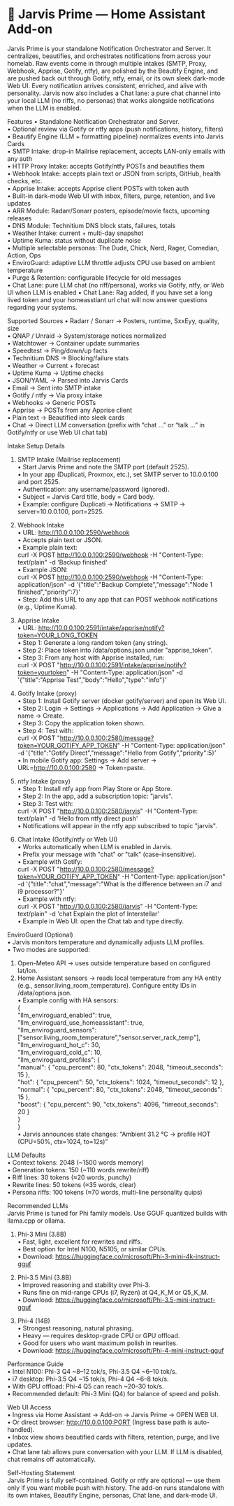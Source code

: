 # 🧩 Jarvis Prime — Home Assistant Add-on

Jarvis Prime is your standalone Notification Orchestrator and Server. It centralizes, beautifies, and orchestrates notifications from across your homelab. Raw events come in through multiple intakes (SMTP, Proxy, Webhook, Apprise, Gotify, ntfy), are polished by the Beautify Engine, and are pushed back out through Gotify, ntfy, email, or its own sleek dark-mode Web UI. Every notification arrives consistent, enriched, and alive with personality. Jarvis now also includes a Chat lane: a pure chat channel into your local LLM (no riffs, no personas) that works alongside notifications when the LLM is enabled.

Features
• Standalone Notification Orchestrator and Server.  
• Optional review via Gotify or ntfy apps (push notifications, history, filters)  
• Beautify Engine (LLM + formatting pipeline) normalizes events into Jarvis Cards  
• SMTP Intake: drop-in Mailrise replacement, accepts LAN-only emails with any auth  
• HTTP Proxy Intake: accepts Gotify/ntfy POSTs and beautifies them  
• Webhook Intake: accepts plain text or JSON from scripts, GitHub, health checks, etc.  
• Apprise Intake: accepts Apprise client POSTs with token auth  
• Built-in dark-mode Web UI with inbox, filters, purge, retention, and live updates  
• ARR Module: Radarr/Sonarr posters, episode/movie facts, upcoming releases  
• DNS Module: Technitium DNS block stats, failures, totals  
• Weather Intake: current + multi-day snapshot  
• Uptime Kuma: status without duplicate noise  
• Multiple selectable personas: The Dude, Chick, Nerd, Rager, Comedian, Action, Ops  
• EnviroGuard: adaptive LLM throttle adjusts CPU use based on ambient temperature  
• Purge & Retention: configurable lifecycle for old messages  
• Chat Lane: pure LLM chat (no riff/persona), works via Gotify, ntfy, or Web UI when LLM is enabled 
• Chat Lane: Rag added, if you have set a long lived token and your homeasstiant url chat will now answer questions regarding your systems.

Supported Sources
• Radarr / Sonarr → Posters, runtime, SxxEyy, quality, size  
• QNAP / Unraid → System/storage notices normalized  
• Watchtower → Container update summaries  
• Speedtest → Ping/down/up facts  
• Technitium DNS → Blocking/failure stats  
• Weather → Current + forecast  
• Uptime Kuma → Uptime checks  
• JSON/YAML → Parsed into Jarvis Cards  
• Email → Sent into SMTP intake  
• Gotify / ntfy → Via proxy intake  
• Webhooks → Generic POSTs  
• Apprise → POSTs from any Apprise client  
• Plain text → Beautified into sleek cards  
• Chat → Direct LLM conversation (prefix with “chat …” or “talk …” in Gotify/ntfy or use Web UI chat tab)  

Intake Setup Details

1. SMTP Intake (Mailrise replacement)  
• Start Jarvis Prime and note the SMTP port (default 2525).  
• In your app (Duplicati, Proxmox, etc.), set SMTP server to 10.0.0.100 and port 2525.  
• Authentication: any username/password (ignored).  
• Subject = Jarvis Card title, body = Card body.  
• Example: configure Duplicati → Notifications → SMTP → server=10.0.0.100, port=2525.  

2. Webhook Intake  
• URL: http://10.0.0.100:2590/webhook  
• Accepts plain text or JSON.  
• Example plain text:  
  curl -X POST http://10.0.0.100:2590/webhook -H "Content-Type: text/plain" -d 'Backup finished'  
• Example JSON:  
  curl -X POST http://10.0.0.100:2590/webhook -H "Content-Type: application/json" -d '{"title":"Backup Complete","message":"Node 1 finished","priority":7}'  
• Step: Add this URL to any app that can POST webhook notifications (e.g., Uptime Kuma).  

3. Apprise Intake  
• URL: http://10.0.0.100:2591/intake/apprise/notify?token=YOUR_LONG_TOKEN  
• Step 1: Generate a long random token (any string).  
• Step 2: Place token into /data/options.json under "apprise_token".  
• Step 3: From any host with Apprise installed, run:  
  curl -X POST "http://10.0.0.100:2591/intake/apprise/notify?token=yourtoken" -H "Content-Type: application/json" -d '{"title":"Apprise Test","body":"Hello","type":"info"}'  

4. Gotify Intake (proxy)  
• Step 1: Install Gotify server (docker gotify/server) and open its Web UI.  
• Step 2: Login → Settings → Applications → Add Application → Give a name → Create.  
• Step 3: Copy the application token shown.  
• Step 4: Test with:  
  curl -X POST "http://10.0.0.100:2580/message?token=YOUR_GOTIFY_APP_TOKEN" -H "Content-Type: application/json" -d '{"title":"Gotify Direct","message":"Hello from Gotify","priority":5}'  
• In mobile Gotify app: Settings → Add server → URL=http://10.0.0.100:2580 → Token=paste.  

5. ntfy Intake (proxy)  
• Step 1: Install ntfy app from Play Store or App Store.  
• Step 2: In the app, add a subscription topic: "jarvis".  
• Step 3: Test with:  
  curl -X POST "http://10.0.0.100:2580/jarvis" -H "Content-Type: text/plain" -d 'Hello from ntfy direct push'  
• Notifications will appear in the ntfy app subscribed to topic "jarvis".  

6. Chat Intake (Gotify/ntfy or Web UI)  
• Works automatically when LLM is enabled in Jarvis.  
• Prefix your message with "chat" or "talk" (case-insensitive).  
• Example with Gotify:  
  curl -X POST "http://10.0.0.100:2580/message?token=YOUR_GOTIFY_APP_TOKEN" -H "Content-Type: application/json" -d '{"title":"chat","message":"What is the difference between an i7 and i9 processor?"}'  
• Example with ntfy:  
  curl -X POST "http://10.0.0.100:2580/jarvis" -H "Content-Type: text/plain" -d 'chat Explain the plot of Interstellar'  
• Example in Web UI: open the Chat tab and type directly.  

EnviroGuard (Optional)  
• Jarvis monitors temperature and dynamically adjusts LLM profiles.  
• Two modes are supported:  
  1. Open-Meteo API → uses outside temperature based on configured lat/lon.  
  2. Home Assistant sensors → reads local temperature from any HA entity (e.g., sensor.living_room_temperature). Configure entity IDs in /data/options.json.  
• Example config with HA sensors:  
  {  
    "llm_enviroguard_enabled": true,  
    "llm_enviroguard_use_homeassistant": true,  
    "llm_enviroguard_sensors": ["sensor.living_room_temperature","sensor.server_rack_temp"],  
    "llm_enviroguard_hot_c": 30,  
    "llm_enviroguard_cold_c": 10,  
    "llm_enviroguard_profiles": {  
      "manual": { "cpu_percent": 80, "ctx_tokens": 2048, "timeout_seconds": 15 },  
      "hot":    { "cpu_percent": 50, "ctx_tokens": 1024, "timeout_seconds": 12 },  
      "normal": { "cpu_percent": 80, "ctx_tokens": 2048, "timeout_seconds": 15 },  
      "boost":  { "cpu_percent": 90, "ctx_tokens": 4096, "timeout_seconds": 20 }  
    }  
  }  
• Jarvis announces state changes: “Ambient 31.2 °C → profile HOT (CPU=50%, ctx=1024, to=12s)”  

LLM Defaults  
• Context tokens: 2048 (~1500 words memory)  
• Generation tokens: 150 (~110 words rewrite/riff)  
• Riff lines: 30 tokens (≈20 words, punchy)  
• Rewrite lines: 50 tokens (≈35 words, clear)  
• Persona riffs: 100 tokens (≈70 words, multi-line personality quips)  

Recommended LLMs  
Jarvis Prime is tuned for Phi family models. Use GGUF quantized builds with llama.cpp or ollama.  

1. Phi-3 Mini (3.8B)  
• Fast, light, excellent for rewrites and riffs.  
• Best option for Intel N100, N5105, or similar CPUs.  
• Download: https://huggingface.co/microsoft/Phi-3-mini-4k-instruct-gguf  

2. Phi-3.5 Mini (3.8B)  
• Improved reasoning and stability over Phi-3.  
• Runs fine on mid-range CPUs (i7, Ryzen) at Q4_K_M or Q5_K_M.  
• Download: https://huggingface.co/microsoft/Phi-3.5-mini-instruct-gguf  

3. Phi-4 (14B)  
• Strongest reasoning, natural phrasing.  
• Heavy — requires desktop-grade CPU or GPU offload.  
• Good for users who want maximum polish in rewrites.  
• Download: https://huggingface.co/microsoft/Phi-4-mini-instruct-gguf  

Performance Guide  
• Intel N100: Phi-3 Q4 ~8–12 tok/s, Phi-3.5 Q4 ~6–10 tok/s.  
• i7 desktop: Phi-3.5 Q4 ~15 tok/s, Phi-4 Q4 ~6–8 tok/s.  
• With GPU offload: Phi-4 Q5 can reach ~20–30 tok/s.  
• Recommended default: Phi-3 Mini (Q4) for balance of speed and polish.  

Web UI Access  
• Ingress via Home Assistant → Add-on → Jarvis Prime → OPEN WEB UI.  
• Or direct browser: http://10.0.0.100:PORT (Ingress base path is auto-handled).  
• Inbox view shows beautified cards with filters, retention, purge, and live updates.  
• Chat lane tab allows pure conversation with your LLM. If LLM is disabled, chat remains off automatically.  

Self-Hosting Statement  
Jarvis Prime is fully self-contained. Gotify or ntfy are optional — use them only if you want mobile push with history. The add-on runs standalone with its own intakes, Beautify Engine, personas, Chat lane, and dark-mode UI.
